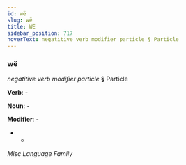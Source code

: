 ```yaml
---
id: wë
slug: wë
title: WË
sidebar_position: 717
hoverText: negatitive verb modifier particle § Particle
---
```


### wë

*negatitive verb modifier particle* **§** Particle

**Verb**: -

**Noun**: -

**Modifier**: -

- -

*Misc Language Family*